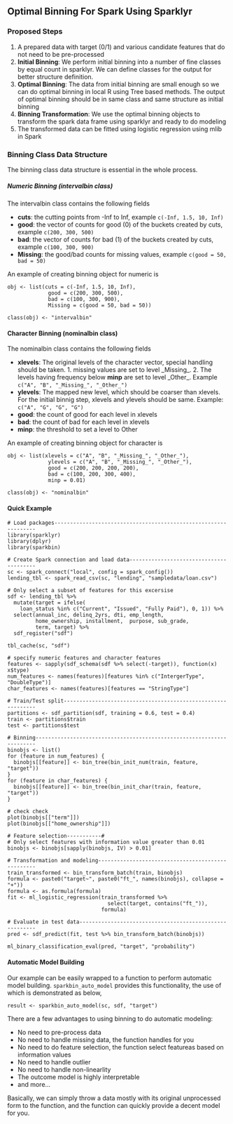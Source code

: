 ## Optimal Binning For Spark Using Sparklyr

### Proposed Steps

1. A prepared data with target (0/1) and various candidate features that do not need to be pre-processed
2. **Initial Binning**: We perform initial binning into a number of fine classes by equal count in sparklyr. We can define classes for the output for better structure definition.
3. **Optimal Binning**: The data from initial binning are small enough so we can do optimal binning in local R using Tree based methods. The output of optimal binning should be in same class and same structure as initial binning
4. **Binning Transformation**: We use the optimal binning objects to transform the spark data frame using sparklyr and ready to do modeling
5. The transformed data can be fitted using logistic regression using mlib in Spark


### Binning Class Data Structure

The binning class data structure is essential in the whole process.

##### Numeric Binning (intervalbin class)
The intervalbin class contains the following fields

- **cuts**: the cutting points from -Inf to Inf, example `c(-Inf, 1.5, 10, Inf)`
- **good**: the vector of counts for good (0) of the buckets created by cuts, example `c(200, 300, 500)`
- **bad**: the vector of counts for bad (1) of the buckets created by cuts, example `c(100, 300, 900)`
- **Missing**: the good/bad counts for missing values, example `c(good = 50, bad = 50)`

An example of creating binning object for numeric is
```
obj <- list(cuts = c(-Inf, 1.5, 10, Inf),
             good = c(200, 300, 500),
             bad = c(100, 300, 900),
             Missing = c(good = 50, bad = 50))

class(obj) <- "intervalbin"
```

#### Character Binning (nominalbin class)
The nominalbin class contains the following fields

- **xlevels**: The original levels of the character vector, special handling should be taken. 1. missing values are set to level \_Missing\_. 2. The levels having frequency below **minp** are set to level \_Other\_. Example `c("A", "B", "_Missing_", "_Other_")`
- **ylevels**: The mapped new level, which should be coarser than xlevels. For the initial binnig step, xlevels and ylevels should be same. Example: `c("A", "G", "G", "G")`
- **good**: the count of good for each level in xlevels
- **bad**: the count of bad for each level in xlevels
- **minp**: the threshold to set a level to Other

An example of creating binning object for character is

```
obj <- list(xlevels = c("A", "B", "_Missing_", "_Other_"),
             ylevels = c("A", "B", "_Missing_", "_Other_"),
             good = c(200, 200, 200, 200),
             bad = c(100, 200, 300, 400),
             minp = 0.01)

class(obj) <- "nominalbin"
```

#### Quick Example

```
# Load packages----------------------------------------------------------------
library(sparklyr)
library(dplyr)
library(sparkbin)

# Create Spark connection and load data----------------------------------------
sc <- spark_connect("local", config = spark_config())
lending_tbl <- spark_read_csv(sc, "lending", "sampledata/loan.csv")

# Only select a subset of features for this excersise
sdf <- lending_tbl %>%
  mutate(target = ifelse(
    loan_status %in% c("Current", "Issued", "Fully Paid"), 0, 1)) %>%
  select(annual_inc, delinq_2yrs, dti, emp_length,
         home_ownership, installment,  purpose, sub_grade,
         term, target) %>%
  sdf_register("sdf")

tbl_cache(sc, "sdf")

# specify numeric features and character features
features <- sapply(sdf_schema(sdf %>% select(-target)), function(x) x$type)
num_features <- names(features)[features %in% c("IntergerType", "DoubleType")]
char_features <- names(features)[features == "StringType"]

# Train/Test split-------------------------------------------------------------
partitions <- sdf_partition(sdf, training = 0.6, test = 0.4)
train <- partitions$train
test <- partitions$test

# Binning----------------------------------------------------------------------
binobjs <- list()
for (feature in num_features) {
  binobjs[[feature]] <- bin_tree(bin_init_num(train, feature, "target"))
}
for (feature in char_features) {
  binobjs[[feature]] <- bin_tree(bin_init_char(train, feature, "target"))
}

# check check
plot(binobjs[["term"]])
plot(binobjs[["home_ownership"]])

# Feature selection-----------#
# Only select features with information value greater than 0.01
binobjs <- binobjs[sapply(binobjs, IV) > 0.01]

# Transformation and modeling--------------------------------------------------
train_transformed <- bin_transform_batch(train, binobjs)
formula <- paste0("target~", paste0("ft_", names(binobjs), collapse = "+"))
formula <- as.formula(formula)
fit <- ml_logistic_regression(train_transformed %>%
                                select(target, contains("ft_")),
                              formula)

# Evaluate in test data--------------------------------------------------------
pred <- sdf_predict(fit, test %>% bin_transform_batch(binobjs))

ml_binary_classification_eval(pred, "target", "probability")
```

#### Automatic Model Building

Our example can be easily wrapped to a function to perform automatic model building. `sparkbin_auto_model` provides this functionality, the use of which is demonstrated as below,

```
result <- sparkbin_auto_model(sc, sdf, "target")
```

There are a few advantages to using binning to do automatic modeling:

- No need to pre-process data
- No need to handle missing data, the function handles for you
- No need to do feature selection, the function select featureas based on information values
- No need to handle outlier
- No need to handle non-linearlity
- The outcome model is highly interpretable
- and more...

Basically, we can simply throw a data mostly with its original unprocessed form to the function, and the function can quickly provide a decent model for you.
